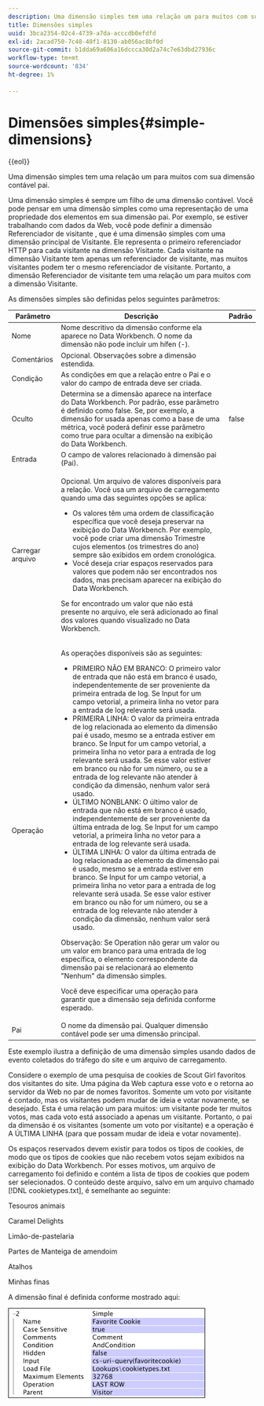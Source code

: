 ```yaml
---
description: Uma dimensão simples tem uma relação um para muitos com sua dimensão contável pai.
title: Dimensões simples
uuid: 3bca2354-02c4-4739-a7da-acccdb0efdfd
exl-id: 2acad750-7c48-40f1-8130-ab056ac8bf0d
source-git-commit: b1dda69a606a16dccca30d2a74c7e63dbd27936c
workflow-type: tm+mt
source-wordcount: '834'
ht-degree: 1%

---
```


# Dimensões simples{#simple-dimensions}

{{eol}}

Uma dimensão simples tem uma relação um para muitos com sua dimensão contável pai.

Uma dimensão simples é sempre um filho de uma dimensão contável. Você pode pensar em uma dimensão simples como uma representação de uma propriedade dos elementos em sua dimensão pai. Por exemplo, se estiver trabalhando com dados da Web, você pode definir a dimensão Referenciador de visitante , que é uma dimensão simples com uma dimensão principal de Visitante. Ele representa o primeiro referenciador HTTP para cada visitante na dimensão Visitante. Cada visitante na dimensão Visitante tem apenas um referenciador de visitante, mas muitos visitantes podem ter o mesmo referenciador de visitante. Portanto, a dimensão Referenciador de visitante tem uma relação um para muitos com a dimensão Visitante.

As dimensões simples são definidas pelos seguintes parâmetros:

<table id="table_E6F729DFA226459DBFC1776CE8CB81F8"> 
 <thead> 
  <tr> 
   <th colname="col1" class="entry"> Parâmetro </th> 
   <th colname="col2" class="entry"> Descrição </th> 
   <th colname="col3" class="entry"> Padrão </th> 
  </tr> 
 </thead>
 <tbody> 
  <tr> 
   <td colname="col1"> Nome </td> 
   <td colname="col2"> Nome descritivo da dimensão conforme ela aparece no Data Workbench. O nome da dimensão não pode incluir um hífen (-). </td> 
   <td colname="col3"> </td> 
  </tr> 
  <tr> 
   <td colname="col1"> Comentários </td> 
   <td colname="col2"> Opcional. Observações sobre a dimensão estendida. </td> 
   <td colname="col3"> </td> 
  </tr> 
  <tr> 
   <td colname="col1"> Condição </td> 
   <td colname="col2"> As condições em que a relação entre o Pai e o valor do campo de entrada deve ser criada. </td> 
   <td colname="col3"> </td> 
  </tr> 
  <tr> 
   <td colname="col1"> Oculto </td> 
   <td colname="col2"> Determina se a dimensão aparece na interface do Data Workbench. Por padrão, esse parâmetro é definido como false. Se, por exemplo, a dimensão for usada apenas como a base de uma métrica, você poderá definir esse parâmetro como true para ocultar a dimensão na exibição do Data Workbench. </td> 
   <td colname="col3"> false </td> 
  </tr> 
  <tr> 
   <td colname="col1"> Entrada </td> 
   <td colname="col2"> O campo de valores relacionado à dimensão pai (Pai). </td> 
   <td colname="col3"> </td> 
  </tr> 
  <tr> 
   <td colname="col1"> Carregar arquivo </td> 
   <td colname="col2"> <p>Opcional. Um arquivo de valores disponíveis para a relação. Você usa um arquivo de carregamento quando uma das seguintes opções se aplica: </p> <p> 
     <ul id="ul_056C4A8E46AA479397DC63173C035D5C"> 
      <li id="li_C26EB5A4AB3C4BEB8EB3A217A5A2377E"> Os valores têm uma ordem de classificação específica que você deseja preservar na exibição do Data Workbench. Por exemplo, você pode criar uma dimensão Trimestre cujos elementos (os trimestres do ano) sempre são exibidos em ordem cronológica. </li> 
      <li id="li_5D4DF56BC6124D038A7260131B1F3DB3"> Você deseja criar espaços reservados para valores que podem não ser encontrados nos dados, mas precisam aparecer na exibição do Data Workbench. </li> 
     </ul> </p> <p> Se for encontrado um valor que não está presente no arquivo, ele será adicionado ao final dos valores quando visualizado no Data Workbench. </p> </td> 
   <td colname="col3"> </td> 
  </tr> 
  <tr> 
   <td colname="col1"> Operação </td> 
   <td colname="col2"> <p>As operações disponíveis são as seguintes: </p> <p> 
     <ul id="ul_88AE4279413C42609D8B53EC64B5E913"> 
      <li id="li_DD9623D006844BC28B2AAA8E12AA04E1"> PRIMEIRO NÃO EM BRANCO: O primeiro valor de entrada que não está em branco é usado, independentemente de ser proveniente da primeira entrada de log. Se Input for um campo vetorial, a primeira linha no vetor para a entrada de log relevante será usada. </li> 
      <li id="li_0FBE7F0B7B9744D994ECEDAA08F0045C"> PRIMEIRA LINHA: O valor da primeira entrada de log relacionada ao elemento da dimensão pai é usado, mesmo se a entrada estiver em branco. Se Input for um campo vetorial, a primeira linha no vetor para a entrada de log relevante será usada. Se esse valor estiver em branco ou não for um número, ou se a entrada de log relevante não atender à condição da dimensão, nenhum valor será usado. </li> 
      <li id="li_C17190BC699D4A099DC5326C07D1044D"> ÚLTIMO NONBLANK: O último valor de entrada que não está em branco é usado, independentemente de ser proveniente da última entrada de log. Se Input for um campo vetorial, a primeira linha no vetor para a entrada de log relevante será usada. </li> 
      <li id="li_00BAE86F12004C098F6A455908DB7062"> ÚLTIMA LINHA: O valor da última entrada de log relacionada ao elemento da dimensão pai é usado, mesmo se a entrada estiver em branco. Se Input for um campo vetorial, a primeira linha no vetor para a entrada de log relevante será usada. Se esse valor estiver em branco ou não for um número, ou se a entrada de log relevante não atender à condição da dimensão, nenhum valor será usado. </li> 
     </ul> </p> <p> <p>Observação: Se Operation não gerar um valor ou um valor em branco para uma entrada de log específica, o elemento correspondente da dimensão pai se relacionará ao elemento "Nenhum" da dimensão simples. </p> </p> <p> Você deve especificar uma operação para garantir que a dimensão seja definida conforme esperado. </p> </td> 
   <td colname="col3"> </td> 
  </tr> 
  <tr> 
   <td colname="col1"> Pai </td> 
   <td colname="col2"> O nome da dimensão pai. Qualquer dimensão contável pode ser uma dimensão principal. </td> 
   <td colname="col3"> </td> 
  </tr> 
 </tbody> 
</table>

Este exemplo ilustra a definição de uma dimensão simples usando dados de evento coletados do tráfego do site e um arquivo de carregamento.

Considere o exemplo de uma pesquisa de cookies de Scout Girl favoritos dos visitantes do site. Uma página da Web captura esse voto e o retorna ao servidor da Web no par de nomes favoritos. Somente um voto por visitante é contado, mas os visitantes podem mudar de ideia e votar novamente, se desejado. Esta é uma relação um para muitos: um visitante pode ter muitos votos, mas cada voto está associado a apenas um visitante. Portanto, o pai da dimensão é os visitantes (somente um voto por visitante) e a operação é A ÚLTIMA LINHA (para que possam mudar de ideia e votar novamente).

Os espaços reservados devem existir para todos os tipos de cookies, de modo que os tipos de cookies que não recebem votos sejam exibidos na exibição do Data Workbench. Por esses motivos, um arquivo de carregamento foi definido e contém a lista de tipos de cookies que podem ser selecionados. O conteúdo deste arquivo, salvo em um arquivo chamado [!DNL cookietypes.txt], é semelhante ao seguinte:

Tesouros animais

Caramel Delights

Limão-de-pastelaria

Partes de Manteiga de amendoim

Atalhos

Minhas finas

A dimensão final é definida conforme mostrado aqui:

![](assets/cfg_Transformation_Dim_Simple.png)
